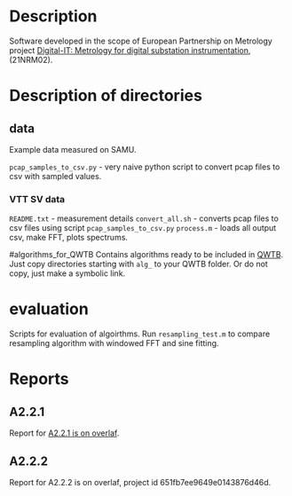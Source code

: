 # Description

Software developed in the scope of European Partnership on Metrology project 
[Digital-IT: Metrology for digital substation instrumentation](https://www.euramet.org/research-innovation/search-research-projects/details/project/metrology-for-digital-substation-instrumentation),
(21NRM02).

# Description of directories

## data
Example data measured on SAMU.

`pcap_samples_to_csv.py` - very naive python script to convert pcap files to csv with sampled values.

### VTT SV data
`README.txt` - measurement details
`convert_all.sh` - converts pcap files to csv files using script `pcap_samples_to_csv.py`
`process.m` - loads all output csv, make FFT, plots spectrums.

#algorithms_for_QWTB
Contains algorithms ready to be included in
[QWTB](https://github.com/qwtb/qwtb). Just copy directories starting with
`alg_` to your QWTB folder. Or do not copy, just make a symbolic link.

# evaluation
Scripts for evaluation of algoirthms. Run `resampling_test.m` to compare
resampling algorithm with windowed FFT and sine fitting.

# Reports

## A2.2.1
Report for [A2.2.1 is on overlaf](https://www.overleaf.com/read/dgqgxkchtvmt).

## A2.2.2
Report for A2.2.2 is on overlaf, project id 651fb7ee9649e0143876d46d.


